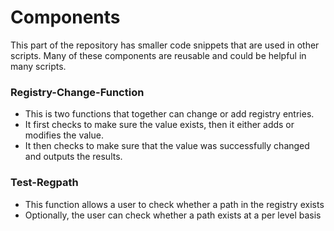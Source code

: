 # Components
This part of the repository has smaller code snippets that are used in other scripts. Many of these components are reusable and could be helpful in many scripts.

### Registry-Change-Function
   * This is two functions that together can change or add registry entries.
   * It first checks to make sure the value exists, then it either adds or modifies the value.
   * It then checks to make sure that the value was successfully changed and outputs the results.

### Test-Regpath
   * This function allows a user to check whether a path in the registry exists
   * Optionally, the user can check whether a path exists at a per level basis